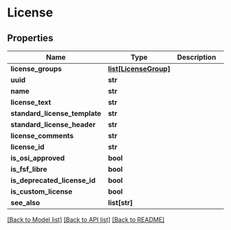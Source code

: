 # License

## Properties
Name | Type | Description | Notes
------------ | ------------- | ------------- | -------------
**license_groups** | [**list[LicenseGroup]**](LicenseGroup.md) |  | [optional] 
**uuid** | **str** |  | 
**name** | **str** |  | [optional] 
**license_text** | **str** |  | [optional] 
**standard_license_template** | **str** |  | [optional] 
**standard_license_header** | **str** |  | [optional] 
**license_comments** | **str** |  | [optional] 
**license_id** | **str** |  | [optional] 
**is_osi_approved** | **bool** |  | [optional] 
**is_fsf_libre** | **bool** |  | [optional] 
**is_deprecated_license_id** | **bool** |  | [optional] 
**is_custom_license** | **bool** |  | [optional] 
**see_also** | **list[str]** |  | [optional] 

[[Back to Model list]](../README.md#documentation-for-models) [[Back to API list]](../README.md#documentation-for-api-endpoints) [[Back to README]](../README.md)

